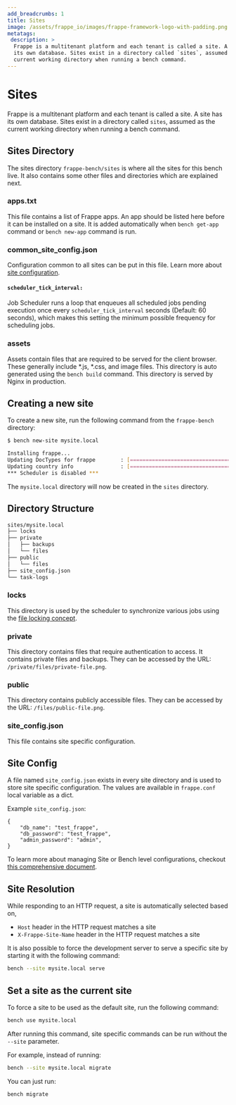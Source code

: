 ```yaml
---
add_breadcrumbs: 1
title: Sites
image: /assets/frappe_io/images/frappe-framework-logo-with-padding.png
metatags:
 description: >
  Frappe is a multitenant platform and each tenant is called a site. A site has
  its own database. Sites exist in a directory called `sites`, assumed as the
  current working directory when running a bench command.
---
```


# Sites

Frappe is a multitenant platform and each tenant is called a site. A site has
its own database. Sites exist in a directory called `sites`, assumed as the
current working directory when running a bench command.

## Sites Directory

The sites directory `frappe-bench/sites` is where all the sites for this bench
live. It also contains some other files and directories which are explained next.

### apps.txt

This file contains a list of Frappe apps. An app should be listed here before it
can be installed on a site. It is added automatically when `bench get-app`
command or `bench new-app` command is run.

### common\_site\_config.json

Configuration common to all sites can be put in this file. Learn more about
[site configuration]().

#### `scheduler_tick_interval:`
Job Scheduler runs a loop that enqueues all scheduled jobs pending execution once every `scheduler_tick_interval` seconds (Default: 60 seconds), which makes this setting the minimum possible frequency for scheduling jobs.

### assets

Assets contain files that are required to be served for the client browser.
These generally include *.js, *.css, and image files. This directory is auto
generated using the `bench build` command. This directory is served by Nginx in
production.

## Creating a new site

To create a new site, run the following command from the `frappe-bench` directory:

```sh
$ bench new-site mysite.local

Installing frappe...
Updating DocTypes for frappe        : [========================================]
Updating country info               : [========================================]
*** Scheduler is disabled ***
```

The `mysite.local` directory will now be created in the `sites` directory.

## Directory Structure

```sh
sites/mysite.local
├── locks
├── private
│   ├── backups
│   └── files
├── public
│   └── files
├── site_config.json
└── task-logs
```

### locks

This directory is used by the scheduler to synchronize various jobs using
the [file locking concept](http://en.wikipedia.org/wiki/File_locking).

### private

This directory contains files that require authentication to access. It contains
private files and backups. They can be accessed by the URL:
`/private/files/private-file.png`.

### public

This directory contains publicly accessible files. They can be accessed by the
URL: `/files/public-file.png`.

### site_config.json

This file contains site specific configuration.

## Site Config

A file named `site_config.json` exists in every site directory and is used to
store site specific configuration. The values are available in `frappe.conf`
local variable as a dict.

Example `site_config.json`:

```
{
	"db_name": "test_frappe",
	"db_password": "test_frappe",
	"admin_password": "admin",
}
```

To learn more about managing Site or Bench level configurations, checkout [this comprehensive document](/docs/user/en/basics/site_config).

## Site Resolution

While responding to an HTTP request, a site is automatically selected based on,

* `Host` header in the HTTP request matches a site
* `X-Frappe-Site-Name` header in the HTTP request matches a site

It is also possible to force the development server to serve a specific site by
starting it with the following command:

```sh
bench --site mysite.local serve
```

## Set a site as the current site

To force a site to be used as the default site, run the following command:

```sh
bench use mysite.local
```

After running this command, site specific commands can be run without the
`--site` parameter.

For example, instead of running:
```sh
bench --site mysite.local migrate
```

You can just run:
```sh
bench migrate
```

